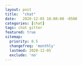 ```yaml
---
layout: post
title:  "chat"
date:   2020-12-05 18:00:00 -0500
categories: [chat]
tags: chat gitter
featured: true
sitemap:
  priority: 0.5
  changefreq: 'monthly'
  lastmod: 2020-12-05
  exclude: 'no'
---
```


<script>
  ((window.gitter = {}).chat = {}).options = {
    room: 'odenipinedo/community'
  };
</script>
<script src="https://sidecar.gitter.im/dist/sidecar.v1.js" async defer></script>
